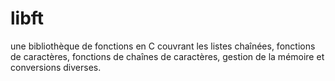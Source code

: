 # libft
une bibliothèque de fonctions en C couvrant les listes chaînées, fonctions de caractères, fonctions de chaînes de caractères, gestion de la mémoire et conversions diverses.

